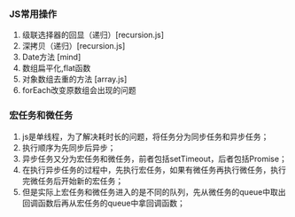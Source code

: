 ### JS常用操作
1. 级联选择器的回显（递归）[recursion.js]
2. 深拷贝（递归）[recursion.js]
3. Date方法 [mind]
4. 数组扁平化,flat函数
5. 对象数组去重的方法 [array.js]
6. forEach改变原数组会出现的问题


### 宏任务和微任务
1. js是单线程，为了解决耗时长的问题，将任务分为同步任务和异步任务；
2. 执行顺序为先同步后异步；
3. 异步任务又分为宏任务和微任务，前者包括setTimeout，后者包括Promise；
4. 在执行异步任务的过程中，先执行宏任务，如果有微任务再执行微任务，执行完微任务后开始新的宏任务；
5. 但是实际上宏任务和微任务进入的是不同的队列，先从微任务的queue中取出回调函数后再从宏任务的queue中拿回调函数；